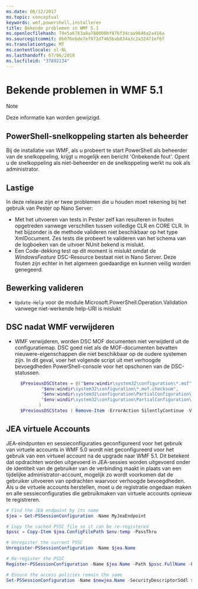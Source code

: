 ```yaml
---
ms.date: 06/12/2017
ms.topic: conceptual
keywords: wmf,powershell,installeren
title: Bekende problemen in WMF 5.1
ms.openlocfilehash: 74e5a6763a8a780000bf876f34caa9646a2a416a
ms.sourcegitcommit: 8b076ebde7ef971d7465bab834a3c2a32471ef6f
ms.translationtype: MT
ms.contentlocale: nl-NL
ms.lasthandoff: 07/06/2018
ms.locfileid: "37892134"
---
```

# <a name="known-issues-in-wmf-51"></a>Bekende problemen in WMF 5.1

> [!Note]
> Deze informatie kan worden gewijzigd.

## <a name="starting-powershell-shortcut-as-administrator"></a>PowerShell-snelkoppeling starten als beheerder

Bij de installatie van WMF, als u probeert te start PowerShell als beheerder van de snelkoppeling, krijgt u mogelijk een bericht 'Onbekende fout'.
Opent u de snelkoppeling als niet-beheerder en de snelkoppeling werkt nu ook als administrator.

## <a name="pester"></a>Lastige

In deze release zijn er twee problemen die u houden moet rekening bij het gebruik van Pester op Nano Server:

- Met het uitvoeren van tests in Pester zelf kan resulteren in fouten opgetreden vanwege verschillen tussen volledige CLR en CORE CLR. In het bijzonder is de methode valideren niet beschikbaar op het type XmlDocument. Zes tests die probeert te valideren van het schema van de logboeken van de uitvoer NUnit bekend is mislukt.
- Een Code-dekking test op dit moment is mislukt omdat de *WindowsFeature* DSC-Resource bestaat niet in Nano Server. Deze fouten zijn echter in het algemeen goedaardige en kunnen veilig worden genegeerd.

## <a name="operation-validation"></a>Bewerking valideren

- `Update-Help` voor de module Microsoft.PowerShell.Operation.Validation vanwege niet-werkende help-URI is mislukt

## <a name="dsc-after-uninstall-wmf"></a>DSC nadat WMF verwijderen

- WMF verwijderen, worden DSC MOF documenten niet verwijderd uit de configuratiemap. DSC goed niet als de MOF-documenten bevatten nieuwere-eigenschappen die niet beschikbaar op de oudere systemen zijn. In dit geval, voer het volgende script uit met verhoogde bevoegdheden PowerShell-console voor het opschonen van de DSC-statussen.

  ```powershell
    $PreviousDSCStates = @("$env:windir\system32\configuration\*.mof",
            "$env:windir\system32\configuration\*.mof.checksum",
            "$env:windir\system32\configuration\PartialConfiguration\*.mof",
            "$env:windir\system32\configuration\PartialConfiguration\*.mof.checksum"
           )
    $PreviousDSCStates | Remove-Item -ErrorAction SilentlyContinue -Verbose
  ```

## <a name="jea-virtual-accounts"></a>JEA virtuele Accounts

JEA-eindpunten en sessieconfiguraties geconfigureerd voor het gebruik van virtuele accounts in WMF 5.0 wordt niet geconfigureerd voor het gebruik van een virtueel account na de upgrade naar WMF 5.1.
Dit betekent dat opdrachten worden uitgevoerd in JEA-sessies worden uitgevoerd onder de identiteit van de gebruiker van de verbinding maakt in plaats van een tijdelijke administrator-account, mogelijk zo wordt voorkomen dat de gebruiker uitvoeren van opdrachten waarvoor verhoogde bevoegdheden.
Als u de virtuele accounts herstellen, moet u de registratie ongedaan maken en alle sessieconfiguraties die gebruikmaken van virtuele accounts opnieuw te registreren.

```powershell
# Find the JEA endpoint by its name
$jea = Get-PSSessionConfiguration -Name MyJeaEndpoint

# Copy the cached PSSC file so it can be re-registered
$pssc = Copy-Item $jea.ConfigFilePath $env:temp -PassThru

# Unregister the current PSSC
Unregister-PSSessionConfiguration -Name $jea.Name

# Re-register the PSSC
Register-PSSessionConfiguration -Name $jea.Name -Path $pssc.FullName -Force

# Ensure the access policies remain the same
Set-PSSessionConfiguration -Name $newjea.Name -SecurityDescriptorSddl $jea.SecurityDescriptorSddl
```